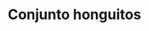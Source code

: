 ---
title: Conjunto honguitos
date: 
draft: false

# descripcion
description : Conjunto de aros y dije (no incluye cadena - podés adquirirla aparte). En plata 925 y strass.

materials: 

color: 

dimensions: 1cm x 1cm

code: 06-18-0866

type: "Conjuntos"

categories: []

price: $2.180,00

price_eftvo: $1.850,00

# Images
# first image will be shown in the product page
images:
  # - image: "images/path_to_image"
  # La ubicacion de las imagenes es imagenes/Conjuntos/Conjuntos.Aros y Dije/06-18-0866-conjunto-honguitos
  - image: "./images/conjuntos/aros_y_dije/06-18-0866-conjunto-honguitos.jpg"
---